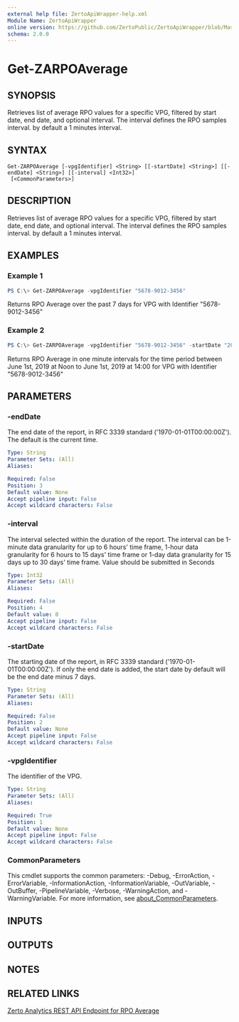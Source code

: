```yaml
---
external help file: ZertoApiWrapper-help.xml
Module Name: ZertoApiWrapper
online version: https://github.com/ZertoPublic/ZertoApiWrapper/blob/Master/docs/Get-ZARPOAverage.md
schema: 2.0.0
---
```


# Get-ZARPOAverage

## SYNOPSIS

Retrieves list of average RPO values for a specific VPG, filtered by start date, end date, and optional interval. The interval defines the RPO samples interval. by default a 1 minutes interval.

## SYNTAX

```
Get-ZARPOAverage [-vpgIdentifier] <String> [[-startDate] <String>] [[-endDate] <String>] [[-interval] <Int32>]
 [<CommonParameters>]
```

## DESCRIPTION

Retrieves list of average RPO values for a specific VPG, filtered by start date, end date, and optional interval. The interval defines the RPO samples interval. by default a 1 minutes interval.

## EXAMPLES

### Example 1
```powershell
PS C:\> Get-ZARPOAverage -vpgIdentifier "5678-9012-3456"
```

Returns RPO Average over the past 7 days for VPG with Identifier "5678-9012-3456"

### Example 2
```powershell
PS C:\> Get-ZARPOAverage -vpgIdentifier "5678-9012-3456" -startDate "2019-06-01T12:00:00Z" -endDate "2019-06-01T14:00:00Z" -interval 60
```

Returns RPO Average in one minute intervals for the time period between June 1st, 2019 at Noon to June 1st, 2019 at 14:00 for VPG with Identifier "5678-9012-3456"

## PARAMETERS

### -endDate
The end date of the report, in RFC 3339 standard ('1970-01-01T00:00:00Z').
The default is the current time.

```yaml
Type: String
Parameter Sets: (All)
Aliases:

Required: False
Position: 3
Default value: None
Accept pipeline input: False
Accept wildcard characters: False
```

### -interval
The interval selected within the duration of the report.
The interval can be 1-minute data granularity for up to 6 hours' time frame, 1-hour data granularity for 6 hours to 15 days' time frame or 1-day data granularity for 15 days up to 30 days' time frame.
Value should be submitted in Seconds

```yaml
Type: Int32
Parameter Sets: (All)
Aliases:

Required: False
Position: 4
Default value: 0
Accept pipeline input: False
Accept wildcard characters: False
```

### -startDate
The starting date of the report, in RFC 3339 standard ('1970-01-01T00:00:00Z').
If only the end date is added, the start date by default will be the end date minus 7 days.

```yaml
Type: String
Parameter Sets: (All)
Aliases:

Required: False
Position: 2
Default value: None
Accept pipeline input: False
Accept wildcard characters: False
```

### -vpgIdentifier
The identifier of the VPG.

```yaml
Type: String
Parameter Sets: (All)
Aliases:

Required: True
Position: 1
Default value: None
Accept pipeline input: False
Accept wildcard characters: False
```

### CommonParameters
This cmdlet supports the common parameters: -Debug, -ErrorAction, -ErrorVariable, -InformationAction, -InformationVariable, -OutVariable, -OutBuffer, -PipelineVariable, -Verbose, -WarningAction, and -WarningVariable. For more information, see [about_CommonParameters](http://go.microsoft.com/fwlink/?LinkID=113216).

## INPUTS

## OUTPUTS

## NOTES

## RELATED LINKS

[Zerto Analytics REST API Endpoint for RPO Average](https://docs.api.zerto.com/#/RPO_Reports/get_v2_reports_rpo_average)
